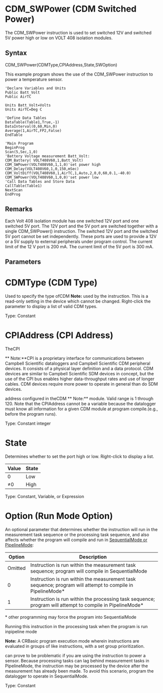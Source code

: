 # CDM_SWPower (CDM Switched Power)

The CDM_SWPower instruction is used to set switched 12V and switched 5V power high or low on VOLT 408 isolation modules.

## Syntax

CDM_SWPower(CDMType,CPIAddress,State,SWOption)

This example program shows the use of the CDM_SWPower instruction to power a temperature sensor.

```
'Declare Variables and Units
Public Batt_Volt
Public AirTC

Units Batt_Volt=Volts
Units AirTC=Deg C

'Define Data Tables
DataTable(Table1,True,-1)
DataInterval(0,60,Min,0)
Average(1,AirTC,FP2,False)
EndTable

'Main Program
BeginProg
Scan(5,Sec,1,0)
'Battery Voltage measurement Batt_Volt:
CDM_Battery( VOLT408V60,1,Batt_Volt)
CDM_SWPower(VOLT408V60,1,1,0)'set power high
CDM_Delay(VOLT408V60,1,0,150,mSec)
CDM_VoltDiff(VOLT408V60,1,AirTC,1,Auto,2,0,0,60,0.1,-40.0)
CDM_SWPower(VOLT408V60,1,0,0)'set power low
'Call Data Tables and Store Data
CallTable(Table1)
NextScan
EndProg
```

## Remarks

Each Volt 408 isolation module has one switched 12V port and one switched 5V port. The 12V port and the 5V port are switched together with a single CDM_SWPower() instruction. The switched 12V port and the switched 5V port cannot be set independently. These ports are used to provide a 12V or a 5V supply to external peripherals under program control. The current limit of the 12 V port is 200 mA. The current limit of the 5V port is 300 mA.

## Parameters

# CDMType (CDM Type)

Used to specify the type ofCDM **Note:** used by the instruction. This is a read-only setting in the device which cannot be changed. Right-click the parameter to display a list of valid CDM types.

Type: Constant

# CPIAddress (CPI Address)

TheCPI

** Note:**CPI is a proprietary interface for communications between Campbell Scientific dataloggers and Campbell Scientific CDM peripheral devices. It consists of a physical layer definition and a data protocol. CDM devices are similar to Campbell Scientific SDM devices in concept, but the use of the CPI bus enables higher data-throughput rates and use of longer cables. CDM devices require more power to operate in general than do SDM devices.

address configured in theCDM ** Note:** module. Valid range is 1 through 120. Note that the CPIAddress cannot be a variable because the datalogger must know all information for a given CDM module at program compile.(e.g., before the program runs).

Type: Constant integer

# State

Determines whether to set the port high or low. Right-click to display a list.

| Value | State |
| ----- | ----- |
| 0     | Low   |
| ≠0    | High  |

Type: Constant, Variable, or Expression

# Option (Run Mode Option)

An optional parameter that determines whether the instruction will run in the measurement task sequence or the processing task sequence, and also affects whether the program will compile and run in [SequentialMode or PipelineMode](sequentialmodepipeli2.md):

| Option  | Description                                                                                                |
| ------- | ---------------------------------------------------------------------------------------------------------- |
| Omitted | Instruction is run within the measurement task sequence; program will compile in SequentialMode            |
| 0       | Instruction is run within the measurement task sequence; program will attempt to compile in PipelineMode\* |
| 1       | Instruction is run within the processing task sequence; program will attempt to compile in PipelineMode\*  |

\* other programming may force the program into SequentialMode

Running this instruction in the processing task when the program is run inpipeline mode

**Note:** A CRBasic program execution mode wherein instructions are evaluated in groups of like instructions, with a set group prioritization.

can prove to be problematic if you are using the instruction to power a sensor. Because processing tasks can lag behind measurement tasks in PipelineMode, the instruction may be processed by the device after the measurement has already been made. To avoid this scenario, program the datalogger to operate in SequentialMode.

Type: Constant
